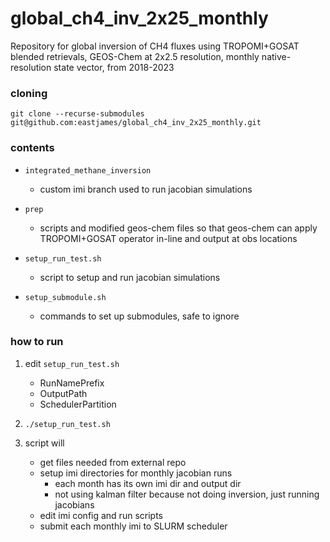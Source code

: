 # global_ch4_inv_2x25_monthly
Repository for global inversion of CH4 fluxes using TROPOMI+GOSAT blended retrievals, GEOS-Chem at 2x2.5 resolution, monthly native-resolution state vector, from 2018-2023

### cloning
`git clone --recurse-submodules git@github.com:eastjames/global_ch4_inv_2x25_monthly.git`


### contents
* `integrated_methane_inversion`
    * custom imi branch used to run jacobian simulations

* `prep`
    * scripts and modified geos-chem files so that geos-chem can apply TROPOMI+GOSAT operator in-line and output at obs locations

* `setup_run_test.sh`
    * script to setup and run jacobian simulations

* `setup_submodule.sh`
    * commands to set up submodules, safe to ignore

### how to run
1. edit `setup_run_test.sh`
    * RunNamePrefix
    * OutputPath
    * SchedulerPartition

2. `./setup_run_test.sh`

3. script will
    * get files needed from external repo
    * setup imi directories for monthly jacobian runs
        * each month has its own imi dir and output dir
        * not using kalman filter because not doing inversion, just running jacobians
    * edit imi config and run scripts
    * submit each monthly imi to SLURM scheduler
